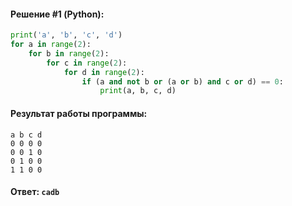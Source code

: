 #### Решение #1 (Python):
```python
print('a', 'b', 'c', 'd')
for a in range(2):
    for b in range(2):
        for c in range(2):
            for d in range(2):
                if (a and not b or (a or b) and c or d) == 0:
                    print(a, b, c, d)
```

#### Результат работы программы:
```
a b c d
0 0 0 0
0 0 1 0
0 1 0 0
1 1 0 0
```
#### Ответ: `cadb`
